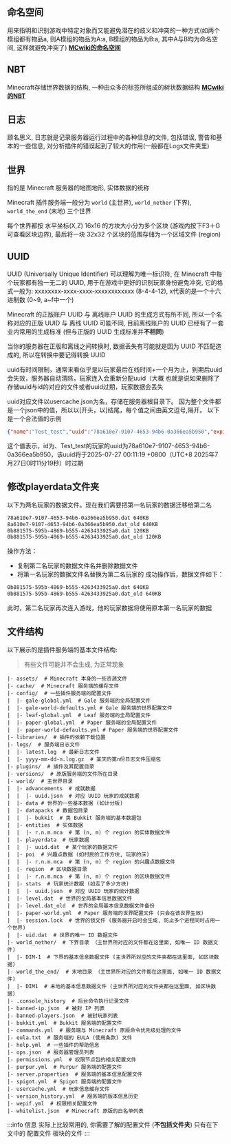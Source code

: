 ## 命名空间

用来指明和识别游戏中特定对象而又能避免潜在的歧义和冲突的一种方式(如两个模组都有物品a, 则A模组的物品为A:a, B模组的物品为B:a, 其中A与B均为命名空间, 这样就避免冲突了)
**[MCwiki的命名空间](https://zh.minecraft.wiki/w/命名空间ID?variant=zh-cn#命名空间)**

## NBT

Minecraft存储世界数据的结构, 一种由众多的标签所组成的树状数据结构
**[MCwiki的NBT](https://zh.minecraft.wiki/w/NBT格式?variant=zh-cn)**

## 日志
顾名思义, 日志就是记录服务器运行过程中的各种信息的文件, 包括错误, 警告和基本的一些信息, 对分析插件的错误起到了较大的作用(一般都在Logs文件夹里)

## 世界
指的是 Minecraft 服务器的地图地形, 实体数据的统称

Minecraft 插件服务端一般分为 `world` (主世界), `world_nether` (下界), `world_the_end` (末地) 三个世界

每个世界都按 水平坐标(X,Z) 16x16 的方块大小分为多个区块 (游戏内按下F3＋G可查看区块边界), 最后将一块 32x32 个区块的范围存储为一个区域文件 (region)

## UUID

UUID (Universally Unique Identifier) 可以理解为唯一标识符, 在 Minecraft 中每个玩家都有独一无二的 UUID, 用于在游戏中更好的识别玩家身份避免冲突, 它的格式一般为: xxxxxxxx-xxxx-xxxx-xxxxxxxxxxxx (8-4-4-12), x代表的是一个十六进制数 (0~9, a~f中一个)

Minecraft 的正版账户 UUID 与 离线账户 UUID 的生成方式有所不同, 所以一个名称对应的正版 UUID 与 离线 UUID 可能不同, 目前离线账户的 UUID 已经有了一套业内常用的生成标准 (但与正版的 UUID 生成标准并**不相同**)

当你的服务器在正版和离线之间转换时, 数据丢失有可能就是因为 UUID 不匹配造成的, 所以在转换中要记得转换 UUID

uuid有时间限制，通常来看似乎是以玩家最后在线时间+一个月为止，到期后uuid会失效，服务器自动清除，玩家连入会重新分配uuid（大概
也就是说如果删除了存储uuid与id的对应的文件或者uuid过期，玩家数据会丢失

uuid对应文件以usercache.json为名，存储在服务器根目录下。
因为整个文件都是一个json中的值，所以以[开头，以]结尾，每个值之间由英文逗号,隔开。
以下是一个合法值的示例
```json
{"name":"Test_test","uuid":"78a610e7-9107-4653-94b6-0a366ea5b950","expiresOn":"2025-07-27 00:11:19 +0800"}
```
这个值表示，id为、Test_test的玩家的uuid为78a610e7-9107-4653-94b6-0a366ea5b950，该uuid将于2025-07-27 00:11:19 +0800（UTC+8 2025年7月27日0时11分19秒）时过期

## 修改playerdata文件夹

以下为两名玩家的数据文件。现在我们需要把第一名玩家的数据迁移给第二名
```txt
78a610e7-9107-4653-94b6-0a366ea5b950.dat 640KB
8a610e7-9107-4653-94b6-0a366ea5b950.dat_old 640KB
0b881575-595b-4869-b555-4263433925a0.dat 120KB
0b881575-595b-4869-b555-4263433925a0.dat_old 120KB
```
操作方法：
- 复制第二名玩家的数据文件名并删除数据文件
- 将第一名玩家的数据文件名替换为第二名玩家的
成功操作后，数据文件如下：

```txt
0b881575-595b-4869-b555-4263433925a0.dat 640KB
0b881575-595b-4869-b555-4263433925a0.dat_old 640KB
```
此时，第二名玩家再次连入游戏，他的玩家数据将使用原本第一名玩家的数据

## 文件结构

以下展示的是插件服务端的基本文件结构:
> 有些文件可能并不会生成, 为正常现象

```text
|- assets/  # Minecraft 本身的一些资源文件
|- cache/  # Minecraft 服务端的缓存文件
|- config/  # 一些插件服务端的配置文件
|  |- gale-global.yml  # Gale 服务端的全局配置文件
|  |- gale-world-defaults.yml # Gale 服务端的世界配置文件
|  |- leaf-global.yml  # Leaf 服务端的全局配置文件
|  |- paper-global.yml  # Paper 服务端的全局配置文件
|  |- paper-world-defaults.yml # Paper 服务端的世界配置文件
|- libraries/  # 插件的依赖下载位置
|- logs/  # 服务端日志文件
|  |- latest.log  # 最新日志文件
|  |- yyyy-mm-dd-n.log.gz  # 某天的第n份日志文件压缩包
|- plugins/  # 插件及其配置目录
|- versions/  # 原版服务端的文件所在目录
|- world/  # 主世界目录
|  |- advancements  # 成就数据
|  |  |- uuid.json  # 对应 UUID 玩家的成就数据
|  |- data # 世界的一些基本数据 (如计分板)
|  |- datapacks # 数据包目录
|  |  |- bukkit  # 类 Bukkit 服务端的基本数据包
|  |- entities  # 实体数据
|  |  |- r.n.m.mca  # 第 (n, m) 个 region 的实体数据文件
|  |- playerdata  # 玩家数据
|  |  |- uuid.dat  # 某个玩家的数据文件
|  |- poi  # 兴趣点数据 (如村民的工作方块, 玩家的床)
|  |  |- r.n.m.mca  # 第 (n, m) 个 region 的兴趣点数据文件
|  |- region  # 区块数据目录
|  |  |- r.n.m.mca  # 第 (n, m) 个 region 的区块数据文件
|  |- stats  # 玩家统计数据 (如走了多少方块)
|  |  |- uuid.json  # 对应 UUID 玩家的统计数据
|  |- level.dat  # 世界的全局基本信息数据文件
|  |- level.dat_old  # 世界的全局基本信息数据文件备份
|  |- paper-world.yml  # Paper 服务端的世界配置文件 (只会在该世界生效)
|  |- session.lock  # 世界的锁文件 (服务器开启时会生成, 防止多个进程同时占用一个世界)
|  |- uid.dat  # 世界的唯一 ID 数据文件
|- world_nether/  # 下界目录 （主世界所对应的文件都在这里面, 如唯一 ID 数据文件)
|  |- DIM-1  # 下界的基本信息数据文件 (主世界所对应的文件夹都在这里面, 如区块数据)
|- world_the_end/  # 末地目录 （主世界所对应的文件都在这里面, 如唯一 ID 数据文件)
|  |- DIM1  # 末地的基本信息数据文件 (主世界所对应的文件夹都在这里面, 如区块数据)
|- .console_history  # 后台命令执行记录文件
|- banned-ip.json  # 被封 IP 列表
|- banned-players.json  # 被封玩家列表
|- bukkit.yml  # Bukkit 服务端的配置文件
|- commands.yml  # 服务端与 Minecraft 原版命令优先级处理的文件
|- eula.txt  # 服务端的 EULA (使用条款) 文件
|- help.yml  # 一些插件的帮助信息
|- ops.json  # 服务器管理员列表
|- permissions.yml  # 权限节点包的相关配置文件
|- purpur.yml  # Purpur 服务端的配置文件
|- server.properties  # 服务端的基本信息配置文件
|- spigot.yml  # Spigot 服务端的配置文件
|- usercache.yml  # 玩家信息缓存文件
|- version_history.yml  # 服务端的版本信息历史
|- wepif.yml  # 权限相关配置文件
|- whitelist.json  # Minecraft 原版的白名单列表
```

:::info 信息
实际上比较常用的, 你需要了解的配置文件 (**不包括文件夹**) 只有在下文中的 配置文件 板块的文件
:::
